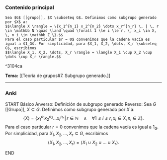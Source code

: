 ### Contenido principal

```ad-formal
Sea $G$ [[grupo]], $X \subseteq G$. Definimos como subgrupo generado por $X$ a:
$$\langle X \rangle = \{x_1^{n_1} x_2^{n_2} \dots x_r^{n_r} \, | \, r \in \mathbb N \quad \land \quad \forall 1 \le i \le r, \, x_i \in X, \, n_i \in \mathbb Z \}.$$
Para el caso particular $r = 0$ convenimos que la cadena vacía es igual a $1_G$. Por simplicidad, para $X_1, X_2, \dots, X_r \subseteq G$, escribimos
$$\langle X_1, X_2, \dots, X_r \rangle = \langle X_1 \cup X_2 \cup \dots \cup X_r \rangle.$$
```

^3104ca

**Tema:** [[Teoría de grupos#7. Subgrupo generado.]]


---
### Anki

START
Básico
Anverso: Definición de subgrupo generado
Reverso: Sea $G$ [[Grupo]], $X \subseteq G$. Definimos como subgrupo generado por $X$ a:
$$\langle X \rangle = \{x_1^{n_1} x_2^{n_2} \dots x_r^{n_r} \, | \, r \in \mathbb N \quad \land \quad \forall 1 \le i \le r, \, x_i \in X, \, n_i \in \mathbb Z \}.$$
Para el caso particular $r = 0$ convenimos que la cadena vacía es igual a $1_G$. Por simplicidad, para $X_1, X_2, \dots, X_r \subseteq G$, escribimos
$$\langle X_1, X_2, \dots, X_r \rangle = \langle X_1 \cup X_2 \cup \dots \cup X_r \rangle.$$
<!--ID: 1727966478165-->
END
